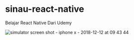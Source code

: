 # sinau-react-native
Belajar React Native Dari Udemy

![simulator screen shot - iphone x - 2018-12-12 at 09 43 44](https://user-images.githubusercontent.com/1490342/49843654-83cd8f80-fdf2-11e8-9f7a-256cad307e38.png)
